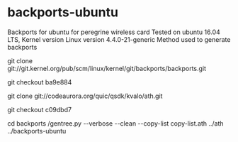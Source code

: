 # backports-ubuntu

Backports for ubuntu for peregrine wireless card Tested on ubuntu 16.04 LTS, Kernel version Linux version 4.4.0-21-generic Method used to generate backports

git clone git://git.kernel.org/pub/scm/linux/kernel/git/backports/backports.git

git checkout ba9e884

git clone git://codeaurora.org/quic/qsdk/kvalo/ath.git

git checkout c09dbd7

cd backports /gentree.py --verbose --clean --copy-list copy-list.ath ../ath ../backports-ubuntu
